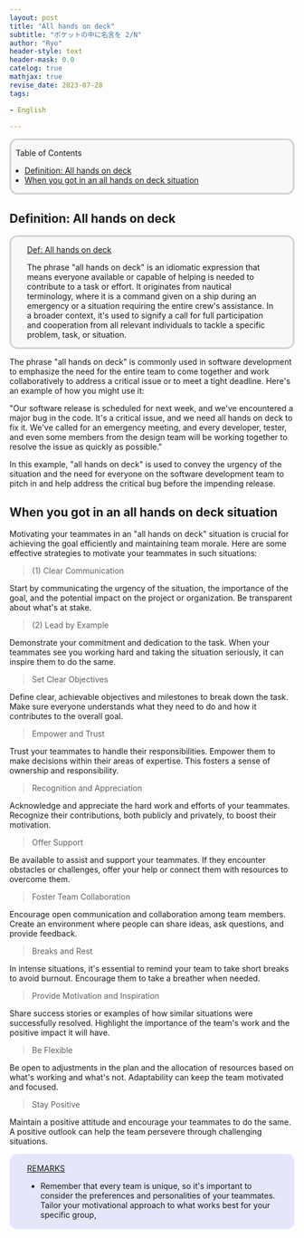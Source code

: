 ```yaml
---
layout: post
title: "All hands on deck"
subtitle: "ポケットの中に名言を 2/N"
author: "Ryo"
header-style: text
header-mask: 0.0
catelog: true
mathjax: true
revise_date: 2023-07-28
tags:

- English

---
```


<div style='border-radius: 1em; border-style:solid; border-color:#D3D3D3; background-color:#F8F8F8'>

<p class="h4">&nbsp;&nbsp;Table of Contents</p>

<!-- START doctoc generated TOC please keep comment here to allow auto update -->
<!-- DON'T EDIT THIS SECTION, INSTEAD RE-RUN doctoc TO UPDATE -->

- [Definition: All hands on deck](#definition-all-hands-on-deck)
- [When you got in an all hands on deck situation](#when-you-got-in-an-all-hands-on-deck-situation)

<!-- END doctoc generated TOC please keep comment here to allow auto update -->


</div>

## Definition: All hands on deck

<div style='padding-left: 2em; padding-right: 2em; border-radius: 1em; border-style:solid; border-color:#D3D3D3; background-color:#F8F8F8'>
<p class="h4"><ins>Def: All hands on deck</ins></p>

The phrase "all hands on deck" is an idiomatic expression that means everyone available or capable of helping is needed to contribute to a task or effort. It originates from nautical terminology, where it is a command given on a ship during an emergency or a situation requiring the entire crew's assistance. In a broader context, it's used to signify a call for full participation and cooperation from all relevant individuals to tackle a specific problem, task, or situation.

</div>

The phrase "all hands on deck" is commonly used in software development to emphasize the need for the entire team to come together and work collaboratively to address a critical issue or to meet a tight deadline. Here's an example of how you might use it:

"Our software release is scheduled for next week, and we've encountered a major bug in the code. It's a critical issue, and we need all hands on deck to fix it. We've called for an emergency meeting, and every developer, tester, and even some members from the design team will be working together to resolve the issue as quickly as possible."

In this example, "all hands on deck" is used to convey the urgency of the situation and the need for everyone on the software development team to pitch in and help address the critical bug before the impending release.

## When you got in an all hands on deck situation

Motivating your teammates in an "all hands on deck" situation is crucial for achieving the goal efficiently and maintaining team morale. Here are some effective strategies to motivate your teammates in such situations:

> (1) Clear Communication

Start by communicating the urgency of the situation, the importance of the goal, and the potential impact on the project or organization. Be transparent about what's at stake.

> (2) Lead by Example

Demonstrate your commitment and dedication to the task. When your teammates see you working hard and taking the situation seriously, it can inspire them to do the same.

> Set Clear Objectives

Define clear, achievable objectives and milestones to break down the task. Make sure everyone understands what they need to do and how it contributes to the overall goal.

> Empower and Trust

Trust your teammates to handle their responsibilities. Empower them to make decisions within their areas of expertise. This fosters a sense of ownership and responsibility.

> Recognition and Appreciation

Acknowledge and appreciate the hard work and efforts of your teammates. Recognize their contributions, both publicly and privately, to boost their motivation.

> Offer Support

Be available to assist and support your teammates. If they encounter obstacles or challenges, offer your help or connect them with resources to overcome them.

> Foster Team Collaboration

Encourage open communication and collaboration among team members. Create an environment where people can share ideas, ask questions, and provide feedback.

> Breaks and Rest

In intense situations, it's essential to remind your team to take short breaks to avoid burnout. Encourage them to take a breather when needed.

> Provide Motivation and Inspiration

Share success stories or examples of how similar situations were successfully resolved. Highlight the importance of the team's work and the positive impact it will have.

> Be Flexible

Be open to adjustments in the plan and the allocation of resources based on what's working and what's not. Adaptability can keep the team motivated and focused.

> Stay Positive

Maintain a positive attitude and encourage your teammates to do the same. A positive outlook can help the team persevere through challenging situations.

<div style='padding-left: 2em; padding-right: 2em; border-radius: 1em; border-style:solid; border-color:#e6e6fa; background-color:#e6e6fa'>
<p class="h4"><ins>REMARKS</ins></p>

- Remember that every team is unique, so it's important to consider the preferences and personalities of your teammates. Tailor your motivational approach to what works best for your specific group,

</div>